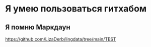 # Я умею пользоваться гитхабом
## Я помню Маркдаун
https://github.com/LizaDerb/lingdata/tree/main/TEST
